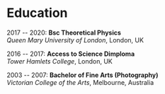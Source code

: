 # Education

2017 -- 2020: **Bsc Theoretical Physics**\
*Queen Mary University of London*, London, UK

2016 -- 2017: **Access to Science Dimploma**\
*Tower Hamlets College*, London, UK

2003 -- 2007: **Bachelor of Fine Arts (Photography)**\
*Victorian College of the Arts*, Melbourne, Australia
